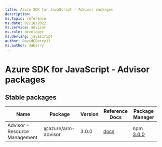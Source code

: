 ```yaml
---
title: Azure SDK for JavaScript - Advisor packages
description: 
ms.topic: reference
ms.date: 02/10/2022
ms.service: advisor
ms.role: developer
ms.devlang: javascript
author: DavidCBerry13
ms.author: daberry
---
```


# Azure SDK for JavaScript - Advisor packages

## Stable packages

| Name                  | Package              | Version          | Reference Docs         | Package Manager                |
|-----------------------|----------------------|------------------|------------------------|--------------------------------|
| Advisor - Resource Management | @azure/arm-advisor | 3.0.0 | [docs](/azure/javascript/sdk/sdk-demo2/advisor/azure-arm-advisor/stable)  | npm [3.0.0](https://www.npmjs.com/package/%40azure%2Farm-advisor) |
 

 


 